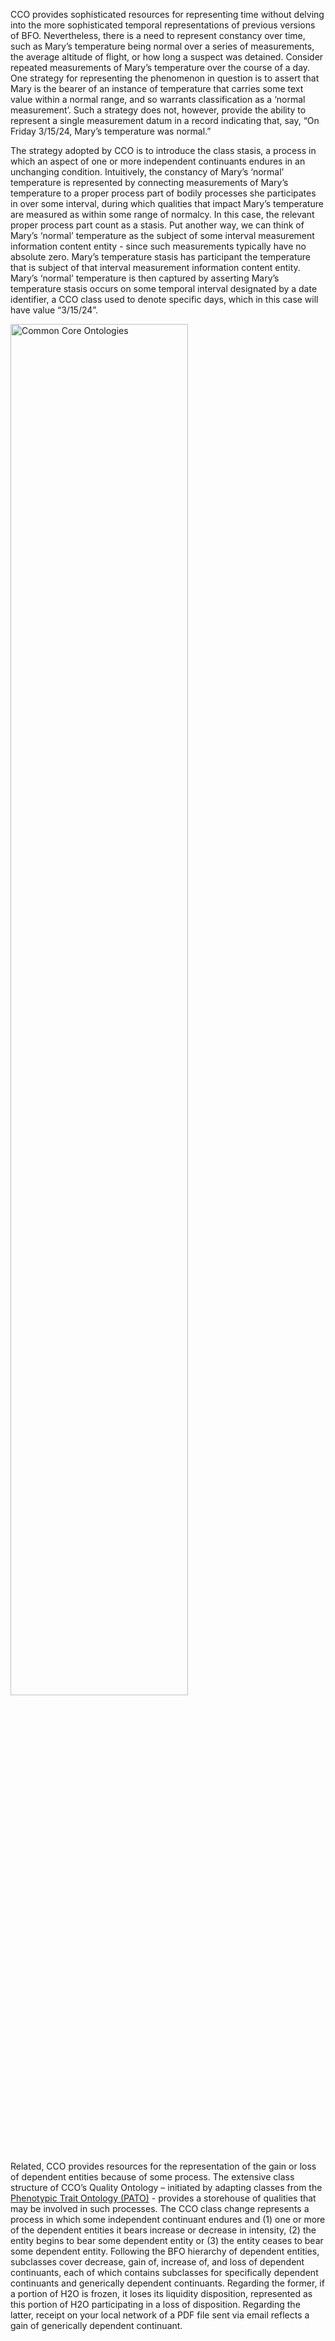 <p>CCO provides sophisticated resources for representing time without delving into the more sophisticated temporal representations of previous versions of BFO. Nevertheless, there is a need to represent constancy over time, such as Mary’s temperature being normal over a series of measurements, the average altitude of flight, or how long a suspect was detained. Consider repeated measurements of Mary’s temperature over the course of a day. One strategy for representing the phenomenon in question is to assert that Mary is the bearer of an instance of temperature that carries some text value within a normal range, and so warrants classification as a ‘normal measurement’. Such a strategy does not, however, provide the ability to represent a single measurement datum in a record indicating that, say, “On Friday 3/15/24, Mary’s temperature was normal.”</p>
<p>The strategy adopted by CCO is to introduce the class stasis, a process in which an aspect of one or more independent continuants endures in an unchanging condition. Intuitively, the constancy of Mary’s ‘normal’ temperature is represented by connecting measurements of Mary’s temperature to a proper process part of bodily processes she participates in over some interval, during which qualities that impact Mary’s temperature are measured as within some range of normalcy. In this case, the relevant proper process part count as a stasis. Put another way, we can think of Mary’s ‘normal’ temperature as the subject of some interval measurement information content entity - since such measurements typically have no absolute zero. Mary’s temperature stasis has participant the temperature that is subject of that interval measurement information content entity. Mary’s ‘normal’ temperature is then captured by asserting Mary’s temperature stasis occurs on some temporal interval designated by a date identifier, a CCO class used to denote specific days, which in this case will have value “3/15/24”.</p>
<div class="center-text"><img src="https://raw.githubusercontent.com/CommonCoreOntology/cco-webpage/main/docs/assets/logos/stasis.png" alt="Common Core Ontologies" style="width:75%;"></div>
<p>Related, CCO provides resources for the representation of the gain or loss of dependent entities because of some process. The extensive class structure of CCO’s Quality Ontology – initiated by adapting classes from the <a href="https://www.ncbi.nlm.nih.gov/pmc/articles/PMC6169674/">Phenotypic Trait Ontology (PATO)</a> - provides a storehouse of qualities that may be involved in such processes. The CCO class change represents a process in which some independent continuant endures and (1) one or more of the dependent entities it bears increase or decrease in intensity, (2) the entity begins to bear some dependent entity or (3) the entity ceases to bear some dependent entity. Following the BFO hierarchy of dependent entities, subclasses cover decrease, gain of, increase of, and loss of dependent continuants, each of which contains subclasses for specifically dependent continuants and generically dependent continuants. Regarding the former, if a portion of H2O is frozen, it loses its liquidity disposition, represented as this portion of H2O participating in a loss of disposition. Regarding the latter, receipt on your local network of a PDF file sent via email reflects a gain of generically dependent continuant.</p>